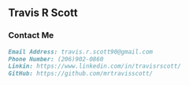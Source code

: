 ## Travis R Scott



### Contact Me
```markdown
Email Address: travis.r.scott90@gmail.com
Phone Number: (206)902-0860
Linkin: https://www.linkedin.com/in/travisrscott/
GitHub: https://github.com/mrtravisscott/
```
